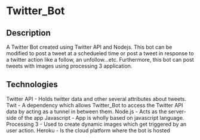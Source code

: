 # Twitter_Bot

## Description
A Twitter Bot created using Twitter API and Nodejs. This bot can be modified to post a tweet at a schedueled time or post a tweet in response to a twitter action like a follow, an unfollow...etc. Furthermore, this bot can post tweets with images using processing 3 application.

## Technologies
Twitter API - Holds twitter data and other several attributes about tweets.
Twit - A dependency which allows Twitter_Bot to access the Twitter API data by acting as a tunnel in between them.
Node.js -  Acts as the server-side of the app
Javascript - App is wholly based on javascript language.
Processing 3 - Used to create dynamic images which get triggered by an user action.
Heroku -  Is the cloud platform where the bot is hosted
